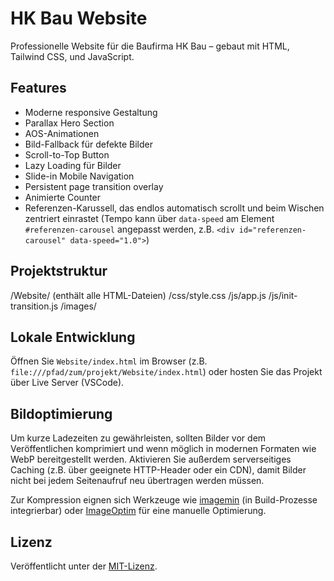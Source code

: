 # HK Bau Website

Professionelle Website für die Baufirma HK Bau – gebaut mit HTML, Tailwind CSS, und JavaScript.

## Features
- Moderne responsive Gestaltung
- Parallax Hero Section
- AOS-Animationen
- Bild-Fallback für defekte Bilder
- Scroll-to-Top Button
- Lazy Loading für Bilder
- Slide-in Mobile Navigation
- Persistent page transition overlay
- Animierte Counter
- Referenzen-Karussell, das endlos automatisch scrollt und beim Wischen zentriert einrastet
  (Tempo kann über `data-speed` am Element `#referenzen-carousel` angepasst werden,
  z.B. `<div id="referenzen-carousel" data-speed="1.0">`)

## Projektstruktur
/Website/ (enthält alle HTML-Dateien)
/css/style.css
/js/app.js
/js/init-transition.js
/images/

## Lokale Entwicklung
Öffnen Sie `Website/index.html` im Browser (z.B. `file:///pfad/zum/projekt/Website/index.html`) oder hosten Sie das Projekt über Live Server (VSCode).

## Bildoptimierung
Um kurze Ladezeiten zu gewährleisten, sollten Bilder vor dem Veröffentlichen komprimiert und
wenn möglich in modernen Formaten wie WebP bereitgestellt werden. Aktivieren Sie
außerdem serverseitiges Caching (z.B. über geeignete HTTP-Header oder ein CDN), damit
Bilder nicht bei jedem Seitenaufruf neu übertragen werden müssen.

Zur Kompression eignen sich Werkzeuge wie
[imagemin](https://github.com/imagemin/imagemin) (in Build-Prozesse integrierbar) oder
[ImageOptim](https://imageoptim.com) für eine manuelle Optimierung.

## Lizenz
Veröffentlicht unter der [MIT-Lizenz](LICENSE).
